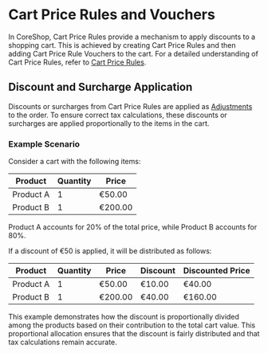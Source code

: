 # Cart Price Rules and Vouchers

In CoreShop, Cart Price Rules provide a mechanism to apply discounts to a shopping cart. This is achieved by creating
Cart Price Rules and then adding Cart Price Rule Vouchers to the cart. For a detailed understanding of Cart Price Rules,
refer to [Cart Price Rules](../../02_User_Documentation/03_Cart_Price_Rules/01_Cart_Price_Rules.md).

## Discount and Surcharge Application

Discounts or surcharges from Cart Price Rules are applied as [Adjustments](./05_Adjustment.md) to the order. To ensure
correct tax calculations, these discounts or surcharges are applied proportionally to the items in the cart.

### Example Scenario

Consider a cart with the following items:

| Product   | Quantity | Price   |
|-----------|----------|---------|
| Product A | 1        | €50.00  |
| Product B | 1        | €200.00 |

Product A accounts for 20% of the total price, while Product B accounts for 80%.

If a discount of €50 is applied, it will be distributed as follows:

| Product   | Quantity | Price   | Discount | Discounted Price |
|-----------|----------|---------|----------|------------------|
| Product A | 1        | €50.00  | €10.00   | €40.00           |
| Product B | 1        | €200.00 | €40.00   | €160.00          |

This example demonstrates how the discount is proportionally divided among the products based on their contribution to
the total cart value. This proportional allocation ensures that the discount is fairly distributed and that tax
calculations remain accurate.
